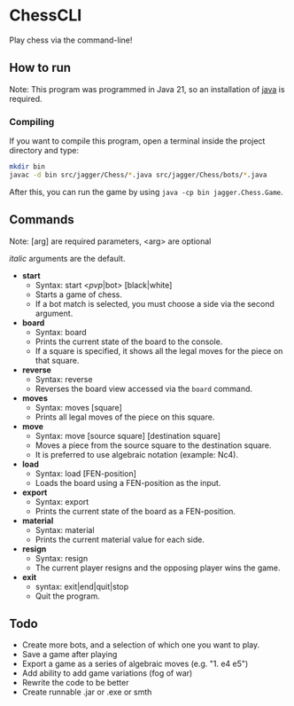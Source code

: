 # ChessCLI
Play chess via the command-line!
## How to run
Note: This program was programmed in Java 21, so an installation of [java](https://www.oracle.com/java/technologies/downloads/#java21) is required.

### **Compiling**
If you want to compile this program, open a terminal inside the project directory and type:
```bash
mkdir bin
javac -d bin src/jagger/Chess/*.java src/jagger/Chess/bots/*.java
```
After this, you can run the game by using `java -cp bin jagger.Chess.Game`.
## Commands
Note: [arg] are required parameters, \<arg\> are optional

*italic* arguments are the default.
- **start**
  - Syntax: start <*pvp*|bot> [black|white]
  - Starts a game of chess.
  - If a bot match is selected, you must choose a side via the second argument.
- **board**
  - Syntax: board <square>
  - Prints the current state of the board to the console.
  - If a square is specified, it shows all the legal moves for the piece on that square.
- **reverse**
  - Syntax: reverse
  - Reverses the board view accessed via the `board` command.
- **moves**
  - Syntax: moves [square]
  - Prints all legal moves of the piece on this square.
- **move**
  - Syntax: move [source square] [destination square]
  - Moves a piece from the source square to the destination square.
  - It is preferred to use algebraic notation (example: Nc4).
- **load**
  - Syntax: load [FEN-position]
  - Loads the board using a FEN-position as the input.
- **export**
  - Syntax: export
  - Prints the current state of the board as a FEN-position.
- **material**
  - Syntax: material
  - Prints the current material value for each side.
- **resign**
  - Syntax: resign
  - The current player resigns and the opposing player wins the game.
- **exit**
  - syntax: exit|end|quit|stop
  - Quit the program.
## Todo
- Create more bots, and a selection of which one you want to play.
- Save a game after playing
- Export a game as a series of algebraic moves (e.g. "1. e4 e5")
- Add ability to add game variations (fog of war)
- Rewrite the code to be better
- Create runnable .jar or .exe or smth
